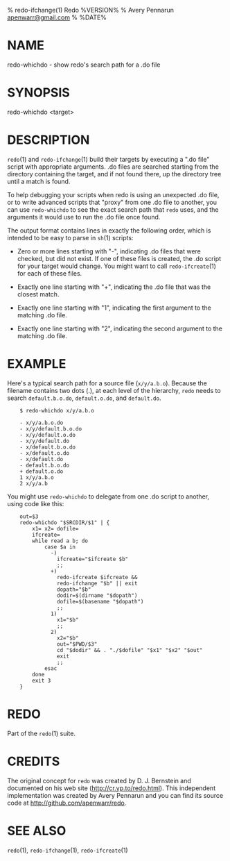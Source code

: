 % redo-ifchange(1) Redo %VERSION%
% Avery Pennarun <apenwarr@gmail.com>
% %DATE%

# NAME

redo-whichdo - show redo's search path for a .do file

# SYNOPSIS

redo-whichdo &lt;target>


# DESCRIPTION

`redo`(1) and `redo-ifchange`(1) build their targets by executing a ".do
file" script with appropriate arguments.  .do files are searched starting
from the directory containing the target, and if not found there, up the
directory tree until a match is found.

To help debugging your scripts when redo is using an unexpected .do file, or
to write advanced scripts that "proxy" from one .do file to another, you
can use `redo-whichdo` to see the exact search path that `redo` uses,
and the arguments it would use to run the .do file once found.

The output format contains lines in exactly the following order, which is
intended to be easy to parse in `sh`(1) scripts:

- Zero or more lines starting with "-", indicating .do files that were
  checked, but did not exist.  If one of these files is created, the .do
  script for your target would change.  You might
  want to call `redo-ifcreate`(1) for each of these files.

- Exactly one line starting with "+", indicating the .do file that was the
  closest match.

- Exactly one line starting with "1", indicating the first argument to the
  matching .do file.

- Exactly one line starting with "2", indicating the second argument to the
  matching .do file.

# EXAMPLE

Here's a typical search path for a source file (`x/y/a.b.o`).  Because the
filename contains two dots (.), at each level of the hierarchy, `redo` needs
to search `default.b.o.do`, `default.o.do`, and `default.do`.

        $ redo-whichdo x/y/a.b.o

        - x/y/a.b.o.do
        - x/y/default.b.o.do
        - x/y/default.o.do
        - x/y/default.do
        - x/default.b.o.do
        - x/default.o.do
        - x/default.do
        - default.b.o.do
        + default.o.do
        1 x/y/a.b.o
        2 x/y/a.b

You might use `redo-whichdo` to delegate from one .do script to another, 
using code like this:

        out=$3
        redo-whichdo "$SRCDIR/$1" | {
            x1= x2= dofile=
            ifcreate=
            while read a b; do
                case $a in
                  -)
                    ifcreate="$ifcreate $b"
                    ;;
                  +)
                    redo-ifcreate $ifcreate &&
                    redo-ifchange "$b" || exit
                    dopath="$b"
                    dodir=$(dirname "$dopath")
                    dofile=$(basename "$dopath")
                    ;;
                  1)
                    x1="$b"
                    ;;
                  2)
                    x2="$b"
                    out="$PWD/$3"
                    cd "$dodir" && . "./$dofile" "$x1" "$x2" "$out"
                    exit
                    ;;
                esac
            done
            exit 3
        }


# REDO

Part of the `redo`(1) suite.
    
# CREDITS

The original concept for `redo` was created by D. J.
Bernstein and documented on his web site
(http://cr.yp.to/redo.html).  This independent implementation
was created by Avery Pennarun and you can find its source
code at http://github.com/apenwarr/redo.


# SEE ALSO

`redo`(1), `redo-ifchange`(1), `redo-ifcreate`(1)
